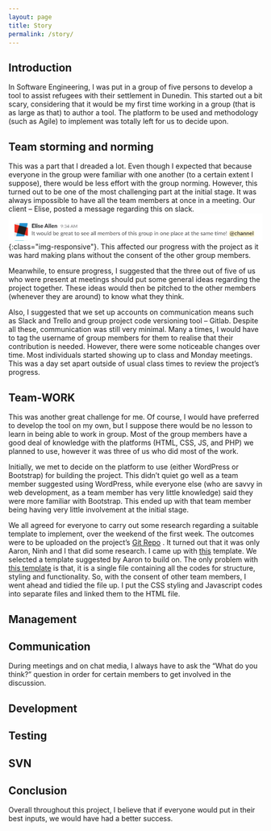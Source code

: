 ```yaml
---
layout: page
title: Story
permalink: /story/
---
```


## Introduction
In Software Engineering, I was put in a group of five persons to develop a tool to assist refugees with their settlement in Dunedin.
This started out a bit scary, considering that it would be my first time working in a group (that is as large as that) to author a tool. The platform to be used and methodology (such as Agile) to implement was totally left for us to decide upon.

## Team storming and norming
This was a part that I dreaded a lot. Even though I expected that because everyone in the group were familiar with one another (to a certain extent I suppose), there would be less effort with the group norming.
However, this turned out to be one of the most challenging part at the initial stage.  It was always impossible to have all the team members at once in a meeting. Our client – Elise, posted a message regarding this on slack. ![Elise's post](/assets/img/Elise-team-storming-and-norming.png){:class="img-responsive"}.
This affected our progress with the project as it was hard making plans without the consent of the other group members.

Meanwhile, to ensure progress, I suggested that the three out of five of us who were present at meetings should put some general ideas regarding the project together. These ideas would then be pitched to the other members (whenever they are around) to know what they think.

Also, I suggested that we set up accounts on communication means such as Slack and Trello and group project code versioning tool – Gitlab. Despite all these, communication was still very minimal. Many a times, I would have to tag the username of group members for them to realise that their contribution is needed.
However, there were some noticeable changes over time. Most individuals started showing up to class and Monday meetings. This was a day set apart outside of usual class times to review the project’s progress.

## Team-WORK
This was another great challenge for me. Of course, I would have preferred to develop the tool on my own, but I suppose there would be no lesson to learn in being able to work in group.
Most of the group members have a good deal of knowledge with the platforms (HTML, CSS, JS, and PHP) we planned to use, however it was three of us who did most of the work.

Initially, we met to decide on the platform to use (either WordPress or Bootstrap) for building the project. This didn’t quiet go well as a team member suggested using WordPress, while everyone else (who are savvy in web development, as a team member has very little knowledge) said they were more familiar with Bootstrap. This ended up with that team member being having very little involvement at the initial stage.

We all agreed for everyone to carry out some research regarding a suitable template to implement, over the weekend of the first week. The outcomes were to be uploaded on the project’s  [Git Repo]( https://gitlab.op-bit.nz/MAHAA4/RefugeeHub/tree/master) . 
It turned out that it was only Aaron, Ninh and I that did some research. I came up with [this]( https://gitlab.op-bit.nz/MAHAA4/RefugeeHub/tree/master/SelectedRefugeeHubMock/web) template.
We selected a template suggested by Aaron to build on. The only problem with [this template]( https://gitlab.op-bit.nz/MAHAA4/RefugeeHub/blob/master/template.html)  is that, it is a single file containing all the codes for structure, styling and functionality. So, with the consent of other team members, I went ahead and tidied the file up. I put the CSS styling and Javascript codes into separate files and linked them to the HTML file.

## Management

## Communication
During meetings and on chat media, I always have to ask the “What do you think?” question in order for certain members to get involved in the discussion.

## Development

## Testing


## SVN


## Conclusion
Overall throughout this project, I believe that if everyone would put in their best inputs, we would have had a better success.
